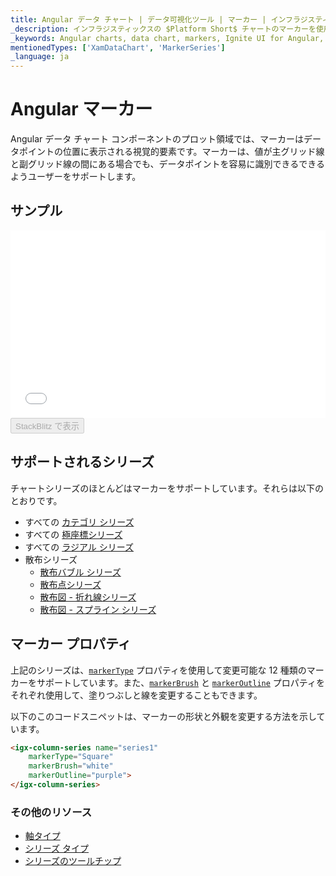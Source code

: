 ```yaml
---
title: Angular データ チャート | データ可視化ツール | マーカー | インフラジスティックス
_description: インフラジスティックスの $Platform Short$ チャートのマーカーを使用して、値が主グリッド線と副グリッド線の間にある場合でもデータ 　ポイントを識別します。Ignite UI for Angular グラフのマーク機能をお試しください!
_keywords: Angular charts, data chart, markers, Ignite UI for Angular, Infragistics, Angular チャート, データ チャート, マーカー, インフラジスティックス
mentionedTypes: ['XamDataChart', 'MarkerSeries']
_language: ja
---
```


# Angular マーカー

Angular データ チャート コンポーネントのプロット領域では、マーカーはデータポイントの位置に表示される視覚的要素です。マーカーは、値が主グリッド線と副グリッド線の間にある場合でも、データポイントを容易に識別できるできるようユーザーをサポートします。

## サンプル

<div class="sample-container loading" style="height: 300px">
    <iframe id="data-chart-series-markers-iframe" src='{environment:dvDemosBaseUrl}/charts/data-chart-series-markers' width="100%" height="100%" seamless frameBorder="0" onload="onXPlatSampleIframeContentLoaded(this);"></iframe>
</div>
<div>
    <button data-localize="stackblitz" disabled class="stackblitz-btn" data-iframe-id="data-chart-series-markers-iframe" data-demos-base-url="{environment:dvDemosBaseUrl}">StackBlitz で表示
    </button>


</div>

<div class="divider--half"></div>

## サポートされるシリーズ

チャートシリーズのほとんどはマーカーをサポートしています。それらは以下のとおりです。

-   すべての [カテゴリ シリーズ](data-chart-type-category-series.md)
-   すべての [極座標シリーズ](data-chart-type-polar-series.md)
-   すべての [ラジアル シリーズ](data-chart-type-radial-series.md)
-   散布シリーズ
    -   [散布バブル シリーズ](data-chart-type-scatter-bubble-series.md)
    -   [散布点シリーズ](data-chart-type-scatter-point-series.md)
    -   [散布図 - 折れ線シリーズ](data-chart-type-scatter-point-series.md)
    -   [散布図 - スプライン シリーズ](data-chart-type-scatter-point-series.md)

## マーカー プロパティ

上記のシリーズは、[`markerType`]({environment:dvApiBaseUrl}/products/ignite-ui-angular/api/docs/typescript/latest/classes/igxmarkerseriescomponent.html#markertype) プロパティを使用して変更可能な 12 種類のマーカーをサポートしています。また、[`markerBrush`]({environment:dvApiBaseUrl}/products/ignite-ui-angular/api/docs/typescript/latest/classes/igxmarkerseriescomponent.html#markerbrush) と [`markerOutline`]({environment:dvApiBaseUrl}/products/ignite-ui-angular/api/docs/typescript/latest/classes/igxmarkerseriescomponent.html#markeroutline) プロパティをそれぞれ使用して、塗りつぶしと線を変更することもできます。

以下のこのコードスニペットは、マーカーの形状と外観を変更する方法を示しています。

```html
<igx-column-series name="series1"
    markerType="Square"
    markerBrush="white"
    markerOutline="purple">
</igx-column-series>
```

<!-- TODO add this section when we add MarkerTemplate

## マーカー テンプレート


`MarkerTemplate` プロパティを使用してカスタム形状を指定できます。

以下のこのコードスニペットは、データポイントの値を使用してカスタム マーカーを作成する方法を示しています。


```html
 <igx-data-chart
    [dataSource]="dataSource"
    width="700px"
    height="500px">

    TODO

 </igx-data-chart>
```

```tsx
<IgrColumnSeries name="series1"
    markerTemplate="customMarker" />
``` -->

### その他のリソース

-   [軸タイプ](data-chart-axis-types.md)
-   [シリーズ タイプ](data-chart-series-types.md)
-   [シリーズのツールチップ](data-chart-series-tooltips.md)
